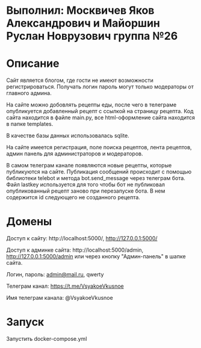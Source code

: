 # Выполнил: Москвичев Яков Александрович и Майоршин Руслан Новрузович группа №26
# Описание 
Сайт является блогом, где гости не имеют возможности регистрироваться. Получать логин пароль могут только модераторы от главного админа.

На сайте можно добовлять рецепты еды, после чего в телеграме опубликуется добавленный рецепт c ссылкой на страницу рецепта. Код сайта находится в файле main.py, все html-оформление сайта находится в папке templates.

В качестве базы данных использовалась sqlite.

На сайте имеется регистрация, поле поиска рецептов, лента рецептов, админ панель для администраторов и модераторов.

В самом телеграм канале появляются новые рецепты, которые публикуются на сайте. Публикация сообщений происходит с помощью библиотеки telebot и метода bot.send_message через телеграм бота. Файл lastkey используется для того чтобы бот не публиковал опубликованный рецепт заново при перезапуске бота. В нем содержится id следующего не созданного рецепта. 

# Домены
Доступ к сайту: http://localhost:5000/, http://127.0.0.1:5000/

Доступ к админке сайта: http://localhost:5000/admin, http://127.0.0.1:5000/admin или через кнопку "Админ-панель" в шапке сайта. 

Логин, пароль: admin@mail.ru, qwerty

Телеграм канал: https://t.me/VsyakoeVkusnoe

Имя телеграм канала: @VsyakoeVkusnoe

# Запуск 
Запустить docker-compose.yml